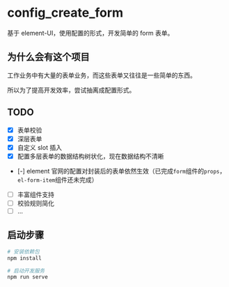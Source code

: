 # config_create_form

基于 element-UI，使用配置的形式，开发简单的 form 表单。

## 为什么会有这个项目

工作业务中有大量的表单业务，而这些表单又往往是一些简单的东西。

所以为了提高开发效率，尝试抽离成配置形式。

## TODO

- [x] 表单校验
- [x] 深层表单
- [x] 自定义 slot 插入
- [x] 配置多层表单的数据结构树状化，现在数据结构不清晰
- [-] element 官网的配置对封装后的表单依然生效（已完成`form`组件的`props`，`el-form-item`组件还未完成）
- [ ] 丰富组件支持
- [ ] 校验规则简化
- [ ] ...

## 启动步骤

```bash
# 安装依赖包
npm install

# 启动开发服务
npm run serve
```
